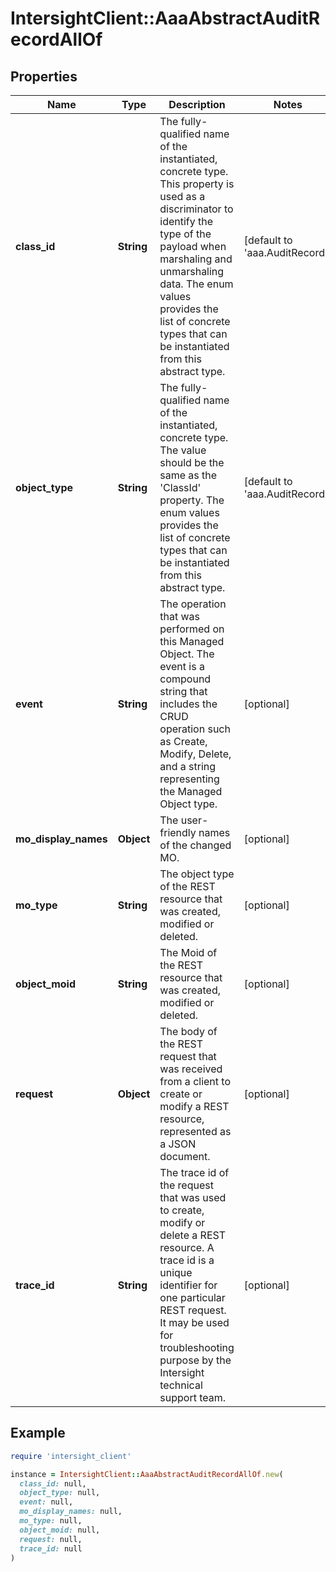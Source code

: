 # IntersightClient::AaaAbstractAuditRecordAllOf

## Properties

| Name | Type | Description | Notes |
| ---- | ---- | ----------- | ----- |
| **class_id** | **String** | The fully-qualified name of the instantiated, concrete type. This property is used as a discriminator to identify the type of the payload when marshaling and unmarshaling data. The enum values provides the list of concrete types that can be instantiated from this abstract type. | [default to &#39;aaa.AuditRecord&#39;] |
| **object_type** | **String** | The fully-qualified name of the instantiated, concrete type. The value should be the same as the &#39;ClassId&#39; property. The enum values provides the list of concrete types that can be instantiated from this abstract type. | [default to &#39;aaa.AuditRecord&#39;] |
| **event** | **String** | The operation that was performed on this Managed Object. The event is a compound string that includes the CRUD operation such as Create, Modify, Delete, and a string representing the Managed Object type. | [optional] |
| **mo_display_names** | **Object** | The user-friendly names of the changed MO. | [optional] |
| **mo_type** | **String** | The object type of the REST resource that was created, modified or deleted. | [optional] |
| **object_moid** | **String** | The Moid of the REST resource that was created, modified or deleted. | [optional] |
| **request** | **Object** | The body of the REST request that was received from a client to create or modify a REST resource, represented as a JSON document. | [optional] |
| **trace_id** | **String** | The trace id of the request that was used to create, modify or delete a REST resource. A trace id is a unique identifier for one particular REST request. It may be used for troubleshooting purpose by the Intersight technical support team. | [optional] |

## Example

```ruby
require 'intersight_client'

instance = IntersightClient::AaaAbstractAuditRecordAllOf.new(
  class_id: null,
  object_type: null,
  event: null,
  mo_display_names: null,
  mo_type: null,
  object_moid: null,
  request: null,
  trace_id: null
)
```

